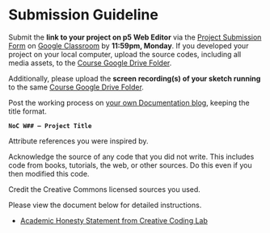 # Submission Guideline

Submit the **link to your project on p5 Web Editor** via the [Project Submission Form](https://forms.gle/eNgN7qd6iRgnmxMx7) on [Google Classroom](https://classroom.google.com/c/NzQ3ODU4MDk0MjM5?cjc=e4ylbw4) by **11:59pm, Monday**. If you developed your project on your local computer, upload the source codes, including all media assets, to the [Course Google Drive Folder](https://drive.google.com/drive/folders/123rcu8Iy1EODdvrClfrjJRo-U7ldwhsM?usp=sharing).

Additionally, please upload the **screen recording(s) of your sketch running** to the same [Course Google Drive Folder](https://drive.google.com/drive/folders/123rcu8Iy1EODdvrClfrjJRo-U7ldwhsM?usp=sharing).

Post the working process on [your own Documentation blog](https://docs.google.com/presentation/d/1RiN39nE9oUzskrX92SidkBOUQbZvHesn1rmdAG3_pMU/edit?usp=sharing), keeping the title format.

**`NoC W## – Project Title`**

Attribute references you were inspired by.

Acknowledge the source of any code that you did not write. This includes code from books, tutorials, the web, or other sources. Do this even if you then modified this code.

Credit the Creative Commons licensed sources you used.

Please view the document below for detailed instructions.

- [Academic Honesty Statement from Creative Coding Lab](https://docs.google.com/document/d/1SxstfrEtQOGeL8oa8QRKDzGCnDgACTa9YpP4IMUDeaI/edit?usp=sharing)
